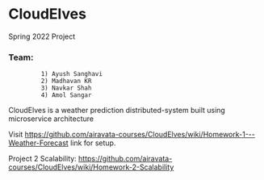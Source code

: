 # CloudElves
Spring 2022 Project

### Team:
			 1) Ayush Sanghavi
			 2) Madhavan KR
			 3) Navkar Shah
			 4) Amol Sangar

CloudElves is a weather prediction distributed-system built using microservice architecture


Visit https://github.com/airavata-courses/CloudElves/wiki/Homework-1---Weather-Forecast link for setup.

Project 2 Scalability: https://github.com/airavata-courses/CloudElves/wiki/Homework-2-Scalability
